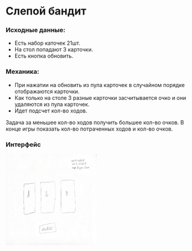 # Слепой бандит

### Исходные данные:
- Есть набор каточек 21шт.
- На стол попадают 3 карточки.
- Есть кнопка обновить.

### Механика:
- При нажатии на обновить из пула карточек в случайном порядке отображаются карточки.
- Как только на столе 3 разные карточки засчитывается очко и они удаляются из пула карточек.
- Идет подсчет кол-во ходов.

Задача за меньшее кол-во ходов получить большее кол-во очков.
В конце игры показать кол-во потраченных ходов и кол-во очков.

### Интерфейс
<img src="https://github.com/sochijs/tasks/blob/master/tasks/media/blind-bandit/interface.jpg?raw=true" alt="blind bandit interface" width="240" height="240" />